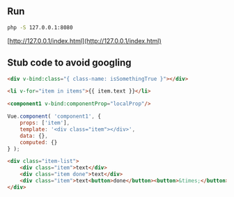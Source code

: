 ## Run
```bash
php -S 127.0.0.1:8080
```

[http://127.0.0.1/index.html](http://127.0.0.1/index.html)

## Stub code to avoid googling

```html
<div v-bind:class="{ class-name: isSomethingTrue }"></div>
```

```html
<li v-for="item in items">{{ item.text }}</li>
```

```html
<component1 v-bind:componentProp="localProp"/>
```

```js
Vue.component( 'component1', {
	props: ['item'],
	template: '<div class="item"></div>',
	data: {},
	computed: {}
} );

```

```html
<div class="item-list">
    <div class="item">text</div>
    <div class="item done">text</div>
    <div class="item">text<button>done</button><button>&times;</button></div>
</div>
```
